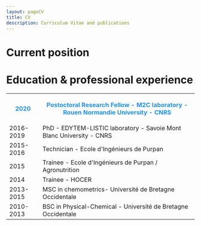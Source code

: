 ```yaml
---
layout: pageCV
title: CV
description: Curriculum Vitae and publications
---
```


# Current position

# Education & professional experience

<table style="width:100%">
  <tr>
    <th><p style="color:DodgerBlue;">2020</p></th>
    <th><p style="color:DodgerBlue;">Postoctoral Research Fellow - M2C laboratory - Rouen Normandie University - CNRS</p></th>
  </tr>
  <tr>
    <td>2016-2019</td>
    <td>PhD - EDYTEM-LISTIC laboratory - Savoie Mont Blanc University - CNRS</td>
  </tr>
  <tr>
    <td>2015-2016</td>
    <td>Technician - Ecole d'Ingénieurs de Purpan</td>
  </tr>
  <tr>
    <td>2015</td>
    <td>Trainee - Ecole d'Ingénieurs de Purpan / Agronutrition</td>
  </tr>
  <tr>
    <td>2014</td>
    <td> Trainee - HOCER</td>
  </tr>
  <tr>
    <td>2013-2015</td>
    <td> MSC in chemometrics- Université de Bretagne Occidentale</td>
  </tr>
  <tr>
    <td>2010-2013</td>
    <td> BSC in Physical-Chemical - Université de Bretagne Occidentale</td>
  </tr>
</table>

